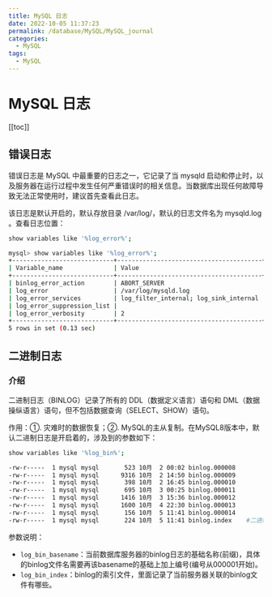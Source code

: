 ```yaml
---
title: MySQL 日志
date: 2022-10-05 11:37:23
permalink: /database/MySQL/MySQL_journal
categories:
  - MySQL
tags:
  - MySQL
---
```

# MySQL 日志

[[toc]]

## 错误日志

错误日志是 MySQL 中最重要的日志之一，它记录了当 mysqld 启动和停止时，以及服务器在运行过程中发生任何严重错误时的相关信息。当数据库出现任何故障导致无法正常使用时，建议首先查看此日志。

该日志是默认开启的，默认存放目录 /var/log/，默认的日志文件名为 mysqld.log 。查看日志位置：

```sh
show variables like '%log_error%';
```

```sh {6}
mysql> show variables like '%log_error%';
+----------------------------+----------------------------------------+
| Variable_name              | Value                                  |
+----------------------------+----------------------------------------+
| binlog_error_action        | ABORT_SERVER                           |
| log_error                  | /var/log/mysqld.log                    |
| log_error_services         | log_filter_internal; log_sink_internal |
| log_error_suppression_list |                                        |
| log_error_verbosity        | 2                                      |
+----------------------------+----------------------------------------+
5 rows in set (0.13 sec)
```

##  二进制日志

### 介绍

二进制日志（BINLOG）记录了所有的 DDL（数据定义语言）语句和 DML（数据操纵语言）语句，但不包括数据查询（SELECT、SHOW）语句。

作用：①. 灾难时的数据恢复；②. MySQL的主从复制。在MySQL8版本中，默认二进制日志是开启着的，涉及到的参数如下：

```sh
show variables like '%log_bin%';
```

```sh {8}
-rw-r-----  1 mysql mysql       523 10月  2 00:02 binlog.000008
-rw-r-----  1 mysql mysql      9316 10月  2 14:50 binlog.000009
-rw-r-----  1 mysql mysql       398 10月  2 16:45 binlog.000010
-rw-r-----  1 mysql mysql       695 10月  3 00:25 binlog.000011
-rw-r-----  1 mysql mysql      1416 10月  3 15:36 binlog.000012
-rw-r-----  1 mysql mysql      1600 10月  4 22:30 binlog.000013
-rw-r-----  1 mysql mysql       156 10月  5 11:41 binlog.000014
-rw-r-----  1 mysql mysql       224 10月  5 11:41 binlog.index    #二进制索引文件
```

参数说明：

+ `log_bin_basename`：当前数据库服务器的binlog日志的基础名称(前缀)，具体的binlog文件名需要再该basename的基础上加上编号(编号从000001开始)。
+ `log_bin_index`：binlog的索引文件，里面记录了当前服务器关联的binlog文件有哪些。

